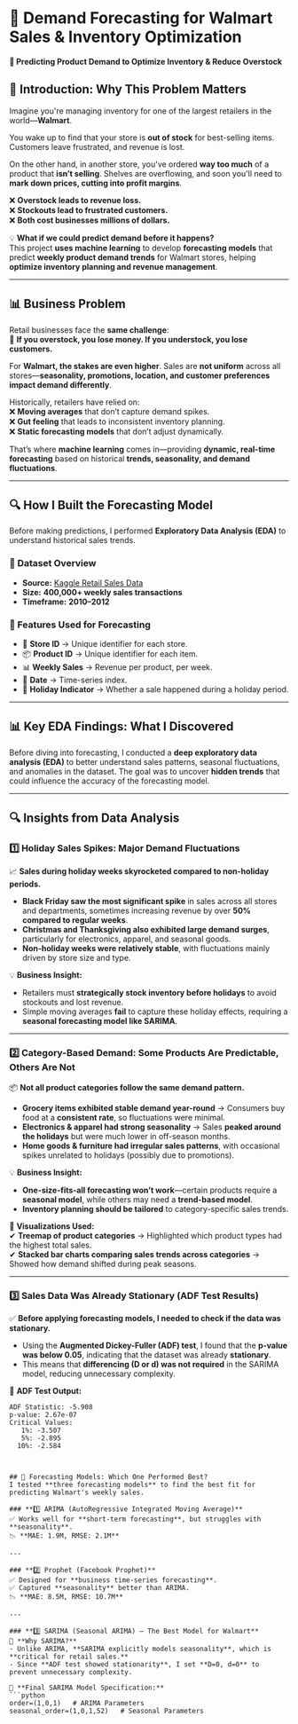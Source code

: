 # 🛒 Demand Forecasting for Walmart Sales & Inventory Optimization  
**🚀 Predicting Product Demand to Optimize Inventory & Reduce Overstock**  

## 📍 Introduction: Why This Problem Matters  
Imagine you're managing inventory for one of the largest retailers in the world—**Walmart**.  

You wake up to find that your store is **out of stock** for best-selling items. Customers leave frustrated, and revenue is lost.  

On the other hand, in another store, you've ordered **way too much** of a product that **isn’t selling**. Shelves are overflowing, and soon you'll need to **mark down prices, cutting into profit margins**.  

❌ **Overstock leads to revenue loss.**  
❌ **Stockouts lead to frustrated customers.**  
❌ **Both cost businesses millions of dollars.**  

💡 **What if we could predict demand before it happens?**  
This project **uses machine learning** to develop **forecasting models** that predict **weekly product demand trends** for Walmart stores, helping **optimize inventory planning and revenue management**.  

---

## 📊 Business Problem  
Retail businesses face the **same challenge**:  
📌 **If you overstock, you lose money. If you understock, you lose customers.**  

For **Walmart, the stakes are even higher**. Sales are **not uniform** across all stores—**seasonality, promotions, location, and customer preferences impact demand differently**.  

Historically, retailers have relied on:  
❌ **Moving averages** that don’t capture demand spikes.  
❌ **Gut feeling** that leads to inconsistent inventory planning.  
❌ **Static forecasting models** that don’t adjust dynamically.  

That’s where **machine learning** comes in—providing **dynamic, real-time forecasting** based on historical **trends, seasonality, and demand fluctuations**.

---

## 🔍 How I Built the Forecasting Model  
Before making predictions, I performed **Exploratory Data Analysis (EDA)** to understand historical sales trends.  

### 📂 Dataset Overview  
- **Source:** [Kaggle Retail Sales Data](https://www.kaggle.com/datasets/aslanahmedov/walmart-sales-forecast)  
- **Size:** **400,000+ weekly sales transactions**  
- **Timeframe:** **2010–2012**  

### 📌 Features Used for Forecasting  
- 🏪 **Store ID** → Unique identifier for each store.  
- 📦 **Product ID** → Unique identifier for each item.  
- 📊 **Weekly Sales** → Revenue per product, per week.  
- 📅 **Date** → Time-series index.  
- 🎉 **Holiday Indicator** → Whether a sale happened during a holiday period.  

---

## 📊 Key EDA Findings: What I Discovered  

Before diving into forecasting, I conducted a **deep exploratory data analysis (EDA)** to better understand sales patterns, seasonal fluctuations, and anomalies in the dataset. The goal was to uncover **hidden trends** that could influence the accuracy of the forecasting model.  

---

## 🔍 **Insights from Data Analysis**  

### **1️⃣ Holiday Sales Spikes: Major Demand Fluctuations**  
📈 **Sales during holiday weeks skyrocketed compared to non-holiday periods.**  

- **Black Friday saw the most significant spike** in sales across all stores and departments, sometimes increasing revenue by over **50% compared to regular weeks**.  
- **Christmas and Thanksgiving also exhibited large demand surges**, particularly for electronics, apparel, and seasonal goods.  
- **Non-holiday weeks were relatively stable**, with fluctuations mainly driven by store size and type.  

💡 **Business Insight:**  
- Retailers must **strategically stock inventory before holidays** to avoid stockouts and lost revenue.  
- Simple moving averages **fail** to capture these holiday effects, requiring a **seasonal forecasting model like SARIMA**.  

---

### **2️⃣ Category-Based Demand: Some Products Are Predictable, Others Are Not**  
📦 **Not all product categories follow the same demand pattern.**  

- **Grocery items exhibited stable demand year-round** → Consumers buy food at a **consistent rate**, so fluctuations were minimal.  
- **Electronics & apparel had strong seasonality** → Sales **peaked around the holidays** but were much lower in off-season months.  
- **Home goods & furniture had irregular sales patterns**, with occasional spikes unrelated to holidays (possibly due to promotions).  

💡 **Business Insight:**  
- **One-size-fits-all forecasting won’t work**—certain products require a **seasonal model**, while others may need a **trend-based model**.  
- **Inventory planning should be tailored** to category-specific sales trends.  

📌 **Visualizations Used:**  
✔ **Treemap of product categories** → Highlighted which product types had the highest total sales.  
✔ **Stacked bar charts comparing sales trends across categories** → Showed how demand shifted during peak seasons.  

---

### **3️⃣ Sales Data Was Already Stationary (ADF Test Results)**  
✅ **Before applying forecasting models, I needed to check if the data was stationary.**  

- Using the **Augmented Dickey-Fuller (ADF) test**, I found that the **p-value was below 0.05**, indicating that the dataset was already **stationary**.  
- This means that **differencing (D or d) was not required** in the SARIMA model, reducing unnecessary complexity.  

📌 **ADF Test Output:**  
```plaintext
ADF Statistic: -5.908
p-value: 2.67e-07
Critical Values:
   1%: -3.507
   5%: -2.895
  10%: -2.584



## 🧠 Forecasting Models: Which One Performed Best?  
I tested **three forecasting models** to find the best fit for predicting Walmart's weekly sales.

### **1️⃣ ARIMA (AutoRegressive Integrated Moving Average)**  
✅ Works well for **short-term forecasting**, but struggles with **seasonality**.  
📉 **MAE: 1.9M, RMSE: 2.1M**  

---

### **2️⃣ Prophet (Facebook Prophet)**  
✅ Designed for **business time-series forecasting**.  
✅ Captured **seasonality** better than ARIMA.  
📉 **MAE: 8.5M, RMSE: 10.7M**  

---

### **3️⃣ SARIMA (Seasonal ARIMA) – The Best Model for Walmart**  
📌 **Why SARIMA?**  
- Unlike ARIMA, **SARIMA explicitly models seasonality**, which is **critical for retail sales.**  
- Since **ADF test showed stationarity**, I set **D=0, d=0** to prevent unnecessary complexity.  

📌 **Final SARIMA Model Specification:**  
```python
order=(1,0,1)   # ARIMA Parameters
seasonal_order=(1,0,1,52)   # Seasonal Parameters
